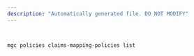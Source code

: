 ```yaml
---
description: "Automatically generated file. DO NOT MODIFY"
---
```


```bash


mgc policies claims-mapping-policies list

```